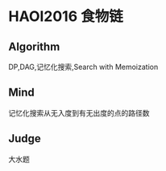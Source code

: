 # HAOI2016 食物链
## Algorithm
DP,DAG,记忆化搜索,Search with Memoization
## Mind
记忆化搜索从无入度到有无出度的点的路径数
## Judge
大水题
